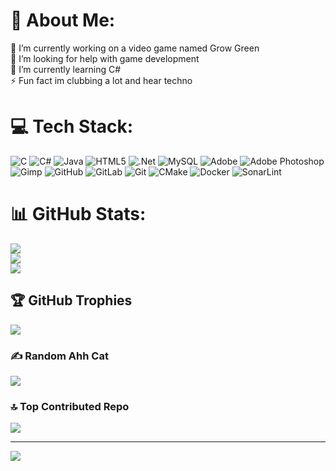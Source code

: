 # 💫 About Me:
🔭 I’m currently working on a video game named Grow Green<br>🤝 I’m looking for help with game development<br>🌱 I’m currently learning C#<br>⚡ Fun fact im clubbing a lot and hear techno


# 💻 Tech Stack:
![C](https://img.shields.io/badge/c-%2300599C.svg?style=for-the-badge&logo=c&logoColor=white) ![C#](https://img.shields.io/badge/c%23-%23239120.svg?style=for-the-badge&logo=csharp&logoColor=white) ![Java](https://img.shields.io/badge/java-%23ED8B00.svg?style=for-the-badge&logo=openjdk&logoColor=white) ![HTML5](https://img.shields.io/badge/html5-%23E34F26.svg?style=for-the-badge&logo=html5&logoColor=white) ![.Net](https://img.shields.io/badge/.NET-5C2D91?style=for-the-badge&logo=.net&logoColor=white) ![MySQL](https://img.shields.io/badge/mysql-4479A1.svg?style=for-the-badge&logo=mysql&logoColor=white) ![Adobe](https://img.shields.io/badge/adobe-%23FF0000.svg?style=for-the-badge&logo=adobe&logoColor=white) ![Adobe Photoshop](https://img.shields.io/badge/adobe%20photoshop-%2331A8FF.svg?style=for-the-badge&logo=adobe%20photoshop&logoColor=white) ![Gimp](https://img.shields.io/badge/Gimp-657D8B?style=for-the-badge&logo=gimp&logoColor=FFFFFF) ![GitHub](https://img.shields.io/badge/github-%23121011.svg?style=for-the-badge&logo=github&logoColor=white) ![GitLab](https://img.shields.io/badge/gitlab-%23181717.svg?style=for-the-badge&logo=gitlab&logoColor=white) ![Git](https://img.shields.io/badge/git-%23F05033.svg?style=for-the-badge&logo=git&logoColor=white) ![CMake](https://img.shields.io/badge/CMake-%23008FBA.svg?style=for-the-badge&logo=cmake&logoColor=white) ![Docker](https://img.shields.io/badge/docker-%230db7ed.svg?style=for-the-badge&logo=docker&logoColor=white) ![SonarLint](https://img.shields.io/badge/SonarLint-CB2029?style=for-the-badge&logo=SONARLINT&logoColor=white)
# 📊 GitHub Stats:
![](https://github-readme-stats.vercel.app/api?username=AuriomTex&theme=dark&hide_border=false&include_all_commits=false&count_private=false)<br/>
![](https://github-readme-streak-stats.herokuapp.com/?user=AuriomTex&theme=dark&hide_border=false)<br/>
![](https://github-readme-stats.vercel.app/api/top-langs/?username=AuriomTex&theme=dark&hide_border=false&include_all_commits=false&count_private=false&layout=compact)

## 🏆 GitHub Trophies
![](https://github-profile-trophy.vercel.app/?username=AuriomTex&theme=radical&no-frame=false&no-bg=true&margin-w=4)

### ✍️ Random Ahh Cat
![](https://cataas.com/cat)

### 🔝 Top Contributed Repo
![](https://github-contributor-stats.vercel.app/api?username=AuriomTex&limit=5&theme=dark&combine_all_yearly_contributions=true)

---
[![](https://visitcount.itsvg.in/api?id=AuriomTex&icon=0&color=0)](https://visitcount.itsvg.in)

<!-- Proudly created with GPRM ( https://gprm.itsvg.in ) -->
